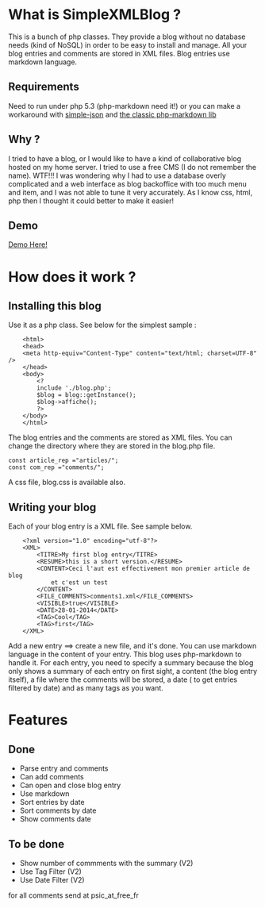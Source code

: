 # What is SimpleXMLBlog ?

This is a bunch of php classes. They provide a blog without no database needs (kind of NoSQL) in order to be easy to install and manage.
All your blog entries and comments are stored in XML files. Blog entries use markdown language.

## Requirements
Need to run under php 5.3 (php-markdown need it!)
or you can make a workaround with [simple-json](http://code.google.com/p/simplejson-php/) and [the classic php-markdown lib](http://michelf.ca/projects/php-markdown/classic/)

## Why ?

I tried to have a blog, or I would like to have a kind of collaborative blog hosted on my home server. I tried to use a free CMS (I do not remember the name).
WTF!!! I was wondering why I had to use a database overly complicated and a web interface as blog backoffice with too much menu and item, and I was not
able to tune it very accurately. As I know css, html, php then I thought it could better to make it easier!

## Demo

[Demo Here!](http://psic.free.fr/blog/test.php)

# How does it work ?

## Installing this blog

Use it as a php class. See below for the simplest sample :

        <html>
    	<head>
    	<meta http-equiv="Content-Type" content="text/html; charset=UTF-8" />
    	</head>
    	<body>
    		<? 
    		include './blog.php';
    		$blog = blog::getInstance();
    		$blog->affiche();
    		?>
    	</body>
    	</html>
    	
The blog entries and the comments are stored as XML files. You can change the directory where they are stored in the blog.php file.
    	
    const article_rep ="articles/";
	const com_rep ="comments/";
	
A css file, blog.css is available also.

## Writing your blog

Each of your blog entry is a XML file. See sample below.
        
        <?xml version="1.0" encoding="utf-8"?>
        <XML>
        	<TITRE>My first blog entry</TITRE>
        	<RESUME>this is a short version.</RESUME>
        	<CONTENT>Ceci l'aut est effectivement mon premier article de blog
        		et c'est un test
        	</CONTENT>
        	<FILE_COMMENTS>comments1.xml</FILE_COMMENTS>
        	<VISIBLE>true</VISIBLE>
        	<DATE>28-01-2014</DATE>
        	<TAG>Cool</TAG>
        	<TAG>first</TAG>
        </XML>

Add a new entry ==> create a new file, and it's done. You can use markdown language in the content of your entry. This blog uses php-markdown to handle it.
For each entry, you need to specify a summary because the blog only shows a summary of each entry on first sight, a content (the blog entry itself), a file where the comments will be stored, a date ( to get entries filtered by date) and as many tags as you want.


# Features

## Done

* Parse entry and comments 
* Can add comments
* Can open and close blog entry
* Use markdown 
* Sort entries by date
* Sort comments by date
* Show comments date

## To be done

* Show number of commments with the summary (V2)
* Use Tag Filter (V2)
* Use Date Filter (V2)


for all comments send at psic_at_free_fr